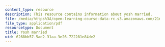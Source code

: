 ```yaml
---
content_type: resource
description: This resource contains information about yosh married.
file: /media/https%3A/open-learning-course-data-rc.s3.amazonaws.com/21m-785-playwrights-workshop-spring-2012/6268bb575ad231aa3e26722281e84de2_MIT21M_785S12_yosh_maried.pdf
file_type: application/pdf
resourcetype: Document
title: Yosh married
uid: 6268bb57-5ad2-31aa-3e26-722281e84de2
---
```

